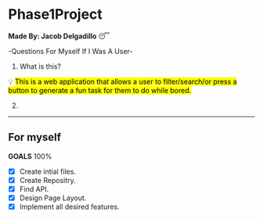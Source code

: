 # Phase1Project
**Made By: Jacob Delgadillo** :sleeping:

-Questions For Myself If I Was A User- 
1. What is this?

 :bulb: <mark>This is a web application that allows a user to filter/search/or press a button to generate a fun task for them to do while bored.</mark>

2.

---

For myself
---

 **GOALS** 100%
- [X] Create intial files.
- [X] Create Repositry. 
- [X] Find API.
- [X] Design Page Layout. 
- [X] Implement all desired features.
